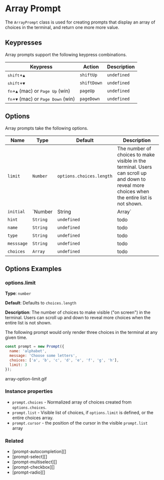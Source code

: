 # Array Prompt

The `ArrayPrompt` class is used for creating prompts that display an array of choices in the terminal, and return one more more value.

## Keypresses

Array prompts support the following keypress combinations.

| **Keypress** | **Action** | **Description** |
| --- | --- | --- |
| <kbd>shift</kbd>+<kbd>▲</kbd> | `shiftUp` | `undefined` | todo |
| <kbd>shift</kbd>+<kbd>▼</kbd> | `shiftDown` | `undefined` | todo |
| <kbd>fn</kbd>+<kbd>▲</kbd> (mac) or <kbd>Page Up</kbd> (win) | `pageUp` | `undefined` | todo |
| <kbd>fn</kbd>+<kbd>▼</kbd> (mac) or <kbd>Page Down</kbd> (win) | `pageDown` | `undefined` | todo |


## Options

Array prompts take the following options.

| **Name** | **Type** |  **Default** | **Description** |
| --- | --- | --- | --- |
| `limit` | `Number` | `options.choices.length` | The number of choices to make visible in the terminal. Users can scroll up and down to reveal more choices when the entire list is not shown. |
| `initial` | `Number|String|Array` | `undefined` | The index or name of the initial choice to enable. |
| `hint` | `String` | `undefined` | todo |
| `name` | `String` | `undefined` | todo |
| `type` | `String` | `undefined` | todo |
| `messsage` | `String` | `undefined` | todo |
| `choices` | `Array` | `undefined` | todo |


## Options Examples

### options.limit

**Type**: `number`

**Default**: Defaults to `choices.length`

**Description**: The number of choices to make visible ("on screen") in the terminal. Users can scroll up and down to reveal more choices when the entire list is not shown.

The following prompt would only render three choices in the terminal at any given time.

```js
const prompt = new Prompt({
  name: 'alphabet',
  message: 'Choose some letters',
  choices: ['a', 'b', 'c', 'd', 'e', 'f', 'g', 'h'],
  limit: 3
});
```

array-option-limit.gif


### Instance properties

- `prompt.choices` - Normalized array of choices created from `options.choices`.
- `prompt.list` - Visible list of choices, if `options.limit` is defined, or the entire choices array.
- `prompt.cursor` - the position of the cursor in the visible `prompt.list` array


### Related

- [prompt-autocompletion][]
- [prompt-select][]
- [prompt-multiselect][]
- [prompt-checkbox][]
- [prompt-radio][]
